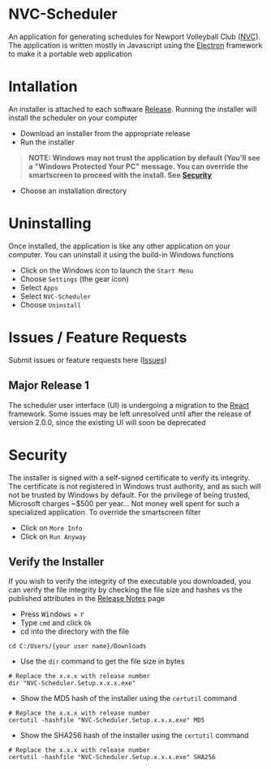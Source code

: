 # NVC-Scheduler
An application for generating schedules for Newport Volleyball Club ([NVC](http://www.newportvolleyballclub.com)). The application is written mostly in Javascript using the [Electron](https://electronjs.org) framework to make it a portable web application

# Intallation
An installer is attached to each software [Release](https://github.com/magalhaesjr/NVC-Scheduler/releases). Running the installer will install the scheduler on your computer
- Download an installer from the appropriate release
- Run the installer
>**NOTE: Windows may not trust the application by default (You'll see a "Windows Protected Your PC" message. You can override the smartscreen to proceed with the install. See [Security](https://github.com/magalhaesjr/NVC-Scheduler#Security)**
- Choose an installation directory

# Uninstalling
Once installed, the application is like any other application on your computer. You can uninstall it using the build-in Windows functions
- Click on the Windows icon to launch the `Start Menu`
- Choose `Settings` (the gear icon)
- Select `Apps`
- Select `NVC-Scheduler`
- Choose `Uninstall`

# Issues / Feature Requests
Submit issues or feature requests here ([Issues](https://github.com/magalhaesjr/NVC-Scheduler/issues))

## Major Release 1
The scheduler user interface (UI) is undergoing a migration to the [React](https://reactjs.org) framework. Some issues may be left unresolved until after the release of version 2.0.0, since the existing UI will soon be deprecated

# Security
The installer is signed with a self-signed certificate to verify its integrity. The certificate is not registered in Windows trust authority, and as such will not be trusted by Windows by default. For the privilege of being trusted, Microsoft charges ~$500 per year... Not money well spent for such a specialized application. To override the smartscreen filter
- Click on `More Info`
- Click on `Run Anyway`

## Verify the Installer
If you wish to verify the integrity of the executable you downloaded, you can verify the file integrity by checking the file size and hashes vs the published attributes in the [Release Notes](https://www.github.com/magalhaesjr/NVC-Scheduler/releases) page
- Press <kbd>Windows</kbd> + <kbd>r</kbd>
- Type `cmd` and click `Ok`
- cd into the directory with the file
```shell
cd C:/Users/{your user name}/Downloads
```
- Use the `dir` command to get the file size in bytes
```shell
# Replace the x.x.x with release number
dir "NVC-Scheduler.Setup.x.x.x.exe"
```
- Show the MD5 hash of the installer using the `certutil` command
```shell
# Replace the x.x.x with release number
certutil -hashfile "NVC-Scheduler.Setup.x.x.x.exe" MD5
```
- Show the SHA256 hash of the installer using the `certutil` command
```shell
# Replace the x.x.x with release number
certutil -hashfile "NVC-Scheduler.Setup.x.x.x.exe" SHA256
```


